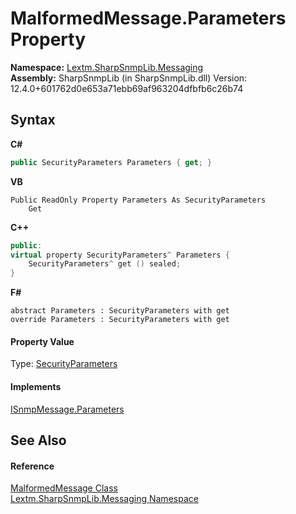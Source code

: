 # MalformedMessage.Parameters Property 
 

**Namespace:**&nbsp;<a href="N_Lextm_SharpSnmpLib_Messaging">Lextm.SharpSnmpLib.Messaging</a><br />**Assembly:**&nbsp;SharpSnmpLib (in SharpSnmpLib.dll) Version: 12.4.0+601762d0e653a71ebb69af963204dfbfb6c26b74

## Syntax

**C#**<br />
``` C#
public SecurityParameters Parameters { get; }
```

**VB**<br />
``` VB
Public ReadOnly Property Parameters As SecurityParameters
	Get
```

**C++**<br />
``` C++
public:
virtual property SecurityParameters^ Parameters {
	SecurityParameters^ get () sealed;
}
```

**F#**<br />
``` F#
abstract Parameters : SecurityParameters with get
override Parameters : SecurityParameters with get
```


#### Property Value
Type: <a href="T_Lextm_SharpSnmpLib_SecurityParameters">SecurityParameters</a>

#### Implements
<a href="P_Lextm_SharpSnmpLib_Messaging_ISnmpMessage_Parameters">ISnmpMessage.Parameters</a><br />

## See Also


#### Reference
<a href="T_Lextm_SharpSnmpLib_Messaging_MalformedMessage">MalformedMessage Class</a><br /><a href="N_Lextm_SharpSnmpLib_Messaging">Lextm.SharpSnmpLib.Messaging Namespace</a><br />